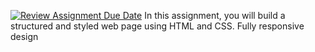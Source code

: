 [![Review Assignment Due Date](https://classroom.github.com/assets/deadline-readme-button-22041afd0340ce965d47ae6ef1cefeee28c7c493a6346c4f15d667ab976d596c.svg)](https://classroom.github.com/a/BcwqAB_6)
In this assignment, you will build a structured and styled web page using HTML and CSS. 
Fully responsive design